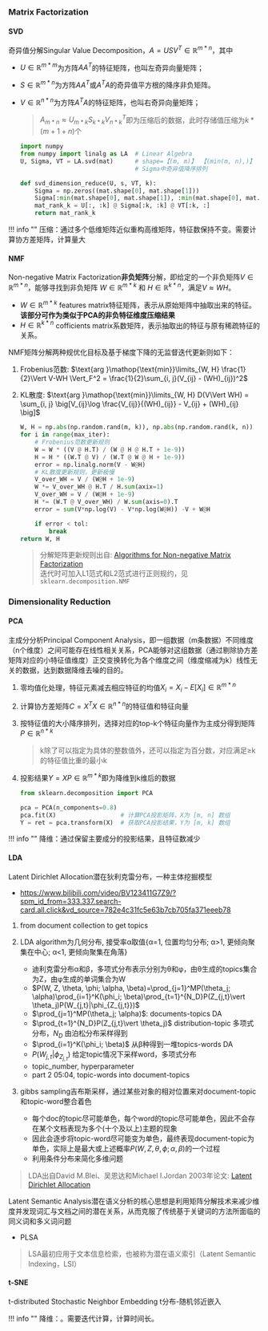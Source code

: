 ### Matrix Factorization

#### SVD
奇异值分解Singular Value Decomposition，$A=USV^T\in\mathbb{R}^{m*n}$，其中

- $U\in\mathbb{R}^{m*m}$为方阵$AA^T$的特征矩阵，也叫左奇异向量矩阵；
- $S\in\mathbb{R}^{m*n}$为方阵$AA^T$或$A^TA$的奇异值平方根的降序非负矩阵。
- $V\in\mathbb{R}^{n*n}$为方阵$A^TA$的特征矩阵，也叫右奇异向量矩阵；

    > $A_{m*n}\approx U_{m*k}S_{k*k}V_{n*k}^T$即为压缩后的数据，此时存储值压缩为$k*(m+1+n)$个

    ```python
    import numpy
    from numpy import linalg as LA  # Linear Algebra
    U, Sigma, VT = LA.svd(mat)      # shape=【(m, m)】 【(min(m, n),)】 【(n, n)】
                                    # Sigma中奇异值降序排列

    def svd_dimension_reduce(U, s, VT, k):
        Sigma = np.zeros((mat.shape[0], mat.shape[1]))
        Sigma[:min(mat.shape[0], mat.shape[1]), :min(mat.shape[0], mat.shape[1])] = np.diag(s)
        mat_rank_k = U[:, :k] @ Sigma[:k, :k] @ VT[:k, :]
        return mat_rank_k
    ```
!!! info ""
    压缩：通过多个低维矩阵近似重构高维矩阵，特征数保持不变。需要计算协方差矩阵，计算量大

#### NMF
Non-negative Matrix Factorization**非负矩阵**分解，即给定的一个非负矩阵$V\in\mathbb{R}^{m*n}$，能够寻找到非负矩阵 $W\in\mathbb{R}^{m*k}$ 和 $H\in\mathbb{R}^{k*n}$，满足$V\approx WH$。

- $W\in\mathbb{R}^{m*k}$ features matrix特征矩阵，表示从原始矩阵中抽取出来的特征。**该部分可作为类似于PCA的非负特征维度压缩结果**
- $H\in\mathbb{R}^{k*n}$ cofficients matrix系数矩阵，表示抽取出的特征与原有稀疏特征的关系。


NMF矩阵分解两种规优化目标及基于梯度下降的无监督迭代更新则如下：

1. Frobenius范数: $\text{arg }\mathop{\text{min}}\limits_{W, H} \frac{1}{2}\Vert V-WH \Vert_F^2 = \frac{1}{2}\sum_{i, j}(V_{ij} - (WH)_{ij})^2$ 
2. KL散度: $\text{arg }\mathop{\text{min}}\limits_{W, H} D(V\Vert WH) = \sum_{i, j} \big[V_{ij}\log \frac{V_{ij}}{(WH)_{ij}} - V_{ij} + (WH)_{ij} \big]$

    ```python title="nmf"
    W, H = np.abs(np.random.rand(m, k)), np.abs(np.random.rand(k, n))
    for i in range(max_iter):
        # Frobenius范数更新规则
        W = W * ((V @ H.T) / (W @ H @ H.T + 1e-9))
        H = H * ((W.T @ V) / (W.T @ W @ H + 1e-9))
        error = np.linalg.norm(V - W@H)
        # KL散度更新规则，更新极慢
        V_over_WH = V / (W@H + 1e-9)
        W *= V_over_WH @ H.T / H.sum(axix=1)
        V_over_WH = V / (W@H + 1e-9)
        H *= (W.T @ V_over_WH) / W.sum(axis=0).T
        error = sum(V*np.log(V) - V*np.log(W@H)) -V + W@H 

        if error < tol:
            break
    return W, H
    ```
    > 分解矩阵更新规则出自: [Algorithms for Non-negative Matrix Factorization](https://proceedings.neurips.cc/paper_files/paper/2000/file/f9d1152547c0bde01830b7e8bd60024c-Paper.pdf)  
    > 迭代时可加入L1范式和L2范式进行正则规约，见 `sklearn.decomposition.NMF`

### Dimensionality Reduction
#### PCA
主成分分析Principal Component Analysis，即一组数据（m条数据）不同维度（n个维度）之间可能存在线性相关关系，PCA能够对这组数据（通过剔除协方差矩阵对应的小特征值维度）正交变换转化为各个维度之间（维度缩减为k）线性无关的数据，达到数据降维去噪的目的。

1. 零均值化处理，特征元素减去相应特征的均值$X_i=X_i-E[X_i] \in \mathbb{R}^{m*n}$
2. 计算协方差矩阵$C=X^TX\in\mathbb{R}^{n*n}$的特征值和特征向量
3. 按特征值的大小降序排列，选择对应的top-k个特征向量作为主成分得到矩阵$P\in\mathbb{R}^{n*k}$
    
    > k除了可以指定为具体的整数值外，还可以指定为百分数，对应满足≥k的特征值比重的最小k

4. 投影结果$Y=XP \in \mathbb{R}^{m*k}$即为降维到k维后的数据

    ```python
    from sklearn.decomposition import PCA

    pca = PCA(n_components=0.8)
    pca.fit(X)                  # 计算PCA投影矩阵，X为 [m, n] 数组
    Y = ret = pca.transform(X)  # 获取PCA投影结果，Y为 [m, k] 数组
    ```
!!! info ""
    降维：通过保留主要成分的投影结果，且特征数减少

#### LDA
Latent Dirichlet Allocation潜在狄利克雷分布，一种主体挖掘模型


- https://www.bilibili.com/video/BV123411G7Z9/?spm_id_from=333.337.search-card.all.click&vd_source=782e4c31fc5e63b7cb705fa371eeeb78
1. from document collection to get topics
2. LDA algorithm为几何分布, 接受率α取值{α=1, 位置均匀分布; α>1, 更倾向聚集在中心; α<1, 更倾向聚集在角落}  
    - 迪利克雷分布α和β，多项式分布表示分别为θ和φ，由θ生成的topics集合为Z，由φ生成的单词集合为W
    - $P(W, Z, \theta, \phi; \alpha, \beta)=\prod_{j=1}^MP(\theta_j; \alpha)\prod_{i=1}^K(\phi_i; \beta)\prod_{t=1}^{N_D}P(Z_{j,t}\vert \theta_j)P(W_{j,t}|\phi_{Z_{j,t}})$
    - $\prod_{j=1}^MP(\theta_j; \alpha)$: documents-topics DA
    - $\prod_{t=1}^{N_D}P(Z_{j,t}\vert \theta_j)$ distribution-topic 多项式分布，$N_D$ 由泊松分布采样得到
    - $\prod_{i=1}^K(\phi_i; \beta)$ 从β种得到一堆topics-words DA
    - $P(W_{j,t}|\phi_{Z_{j,t}})$ 给定topic情况下采样word，多项式分布
    - topic_number, hyperparameter
    - part 2 05:04, topic-words into document-topics
    
3. gibbs sampling吉布斯采样，通过某些对象的相对位置来对document-topic和topic-word整合着色
    - 每个doc的topic尽可能单色，每个word的topic尽可能单色，因此不会存在某个文档表现为多个(十个及以上)主题的现象
    - 因此会逐步将topic-word尽可能变为单色，最终表现document-topic为单色，实际上是最大或上述概率$P(W, Z, \theta, \phi; \alpha, \beta)$的一个过程
    - 利用条件分布来简化多维问题


> LDA出自David M.Blei、吴恩达和Michael I.Jordan 2003年论文: [Latent Dirichlet Allocation](https://www.jmlr.org/papers/volume3/blei03a/blei03a.pdf)

Latent Semantic Analysis潜在语义分析的核心思想是利用矩阵分解技术来减少维度并发现词汇与文档之间的潜在关系，从而克服了传统基于关键词的方法所面临的同义词和多义词问题

- PLSA
> LSA最初应用于文本信息检索，也被称为潜在语义索引（Latent Semantic Indexing，LSI）

#### t-SNE
t-distributed Stochastic Neighbor Embedding t分布-随机邻近嵌入

!!! info ""
    降维：。需要迭代计算，计算时间长。